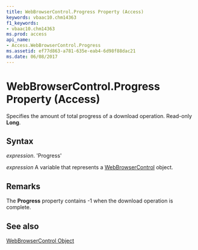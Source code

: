 ```yaml
---
title: WebBrowserControl.Progress Property (Access)
keywords: vbaac10.chm14363
f1_keywords:
- vbaac10.chm14363
ms.prod: access
api_name:
- Access.WebBrowserControl.Progress
ms.assetid: ef77d863-a781-635e-eab4-6d98f88dac21
ms.date: 06/08/2017
---
```



# WebBrowserControl.Progress Property (Access)

Specifies the amount of total progress of a download operation. Read-only  **Long**.


## Syntax

 _expression_. 'Progress'

 _expression_ A variable that represents a [WebBrowserControl](./Access.WebBrowserControl.md) object.


## Remarks

The  **Progress** property contains -1 when the download operation is complete.


## See also


[WebBrowserControl Object](Access.WebBrowserControl.md)

